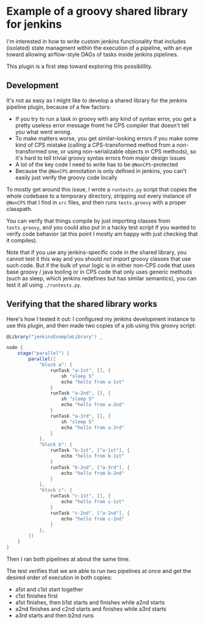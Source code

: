 # Example of a groovy shared library for jenkins

I'm interested in how to write custom jenkins functionality that includes
(isolated) state managment within the execution of a pipeline, with an
eye toward allowing airflow-style DAGs of tasks inside jenkins pipelines.

This plugin is a first step toward exploring this possiblility.

## Development

It's not as easy as I might like to develop a shared library for the
jenkins pipeline plugin, because of a few factors:
  - If you try to run a task in groovy with any kind of syntax error,
    you get a pretty useless error message fromt he CPS compiler that
    doesn't tell you what went wrong.
  - To make matters worse, you get similar-looking errors if you make some
    kind of CPS mistake (calling a CPS-transformed method from a
    non-transformed one, or using non-serializable objects in CPS methods),
    so it's hard to tell trivial groovy syntax errors from major design
    issues
  - A lot of the key code I need to write has to be `@NonCPS`-protected
  - Because the `@NonCPS` annotation is only defined in jenkins, you can't
    easily just verify the groovy code locally

To mostly get around this issue, I wrote a `runtests.py` script that
copies the whole codebase to a temporary directory, stripping out every
instance of `@NonCPS` that I find in `src` files, and then runs
`tests.groovy` with a proper classpath.

You can verify that things compile by just importing classes from
`tests.groovy`, and you could also put in a hacky test script if you wanted
to verify code behavior (at this point I mostly am happy with just checking
that it compiles).

Note that if you use any jenkins-specific code in the shared library, you
cannot test it this way and you should *not* import groovy classes that use
such code. But if the bulk of your logic is in either non-CPS code that uses
base groovy / java tooling or in CPS code that only uses generic methods
(such as sleep, which jenkins redefines but has similar semantics), you can
test it all using `./runtests.py`.

## Verifying that the shared library works

Here's how I tested it out: I configured my jenkins development instance
to use this plugin, and then made two copies of a job using this groovy
script:
```groovy
@Library("jenkinsExampleLibrary") _

node {
    stage("parallel") {
        parallel([
            "block a": {
                runTask "a-1st", [], {
                    sh "sleep 5"
                    echo "hello from a-1st"
                }
                runTask "a-2nd", [], {
                    sh "sleep 5"
                    echo "hello from a-2nd"
                }
                runTask "a-3rd", [], {
                    sh "sleep 5"
                    echo "hello from a-3rd"
                }
            },
            "block b": {
                runTask "b-1st", ["a-1st"], {
                    echo "hello from b-1st"
                }
                runTask "b-2nd", ["a-3rd"], {
                    echo "hello from b-2nd"
                }
            },
            "block c": {
                runTask "c-1st", [], {
                    echo "hello from c-1st"
                }
                runTask "c-2nd", ["a-2nd"], {
                    echo "hello from c-2nd"
                }
            },
        ])
    }
}
```

Then I ran both pipelines at about the same time.

The test verifies that we are able to run two pipelines at once and
get the desired order of execution in both copies:
  - a1st and c1st start together
  - c1st finishes first
  - a1st finishes, then b1st starts and finishes while a2nd starts
  - a2nd finishes and c2nd starts and finishes while a3rd starts
  - a3rd starts and then b2nd runs

